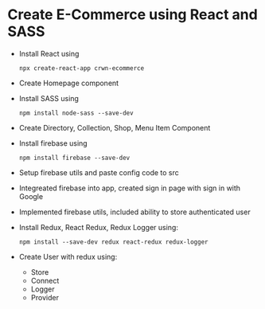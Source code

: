 # Create E-Commerce using React and SASS

  - Install React using 
	```
	npx create-react-app crwn-ecommerce
	```

  - Create Homepage component

  - Install SASS using 
	```
	npm install node-sass --save-dev
	```

  - Create Directory, Collection, Shop, Menu Item Component
  
  - Install firebase using 
  	```
	npm install firebase --save-dev
	```
	
  - Setup firebase utils and paste config code to src 
  
  - Integreated firebase into app, created sign in page with sign in with Google
  
  - Implemented firebase utils, included ability to store authenticated user

  - Install Redux, React Redux, Redux Logger using: 
	```
	npm install --save-dev redux react-redux redux-logger
	```
  - Create User with redux using:	
	- Store
	- Connect
	- Logger
	- Provider 

